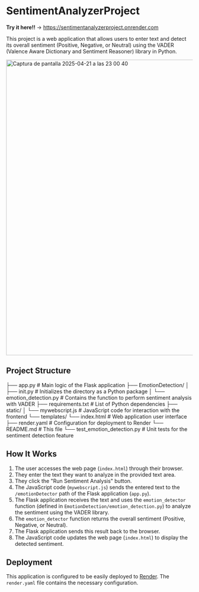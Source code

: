 # SentimentAnalyzerProject

**Try it here!!** -> https://sentimentanalyzerproject.onrender.com

This project is a web application that allows users to enter text and detect its overall sentiment (Positive, Negative, or Neutral) using the VADER (Valence Aware Dictionary and Sentiment Reasoner) library in Python.

<img width="799" alt="Captura de pantalla 2025-04-21 a las 23 00 40" src="https://github.com/user-attachments/assets/b2fa5346-d9e6-4549-806e-1fad97cbf7f7" />

## Project Structure

├── app.py # Main logic of the Flask application
├── EmotionDetection/
│ ├── init.py # Initializes the directory as a Python package
│ └── emotion_detection.py # Contains the function to perform sentiment analysis with VADER
├── requirements.txt # List of Python dependencies
├── static/
│ └── mywebscript.js # JavaScript code for interaction with the frontend
└── templates/
└── index.html # Web application user interface
├── render.yaml # Configuration for deployment to Render
└── README.md # This file
└── test_emotion_detection.py # Unit tests for the sentiment detection feature

## How It Works

1. The user accesses the web page (`index.html`) through their browser.
2. They enter the text they want to analyze in the provided text area.
3. They click the "Run Sentiment Analysis" button.
4. The JavaScript code (`mywebscript.js`) sends the entered text to the `/emotionDetector` path of the Flask application (`app.py`).
5. The Flask application receives the text and uses the `emotion_detector` function (defined in `EmotionDetection/emotion_detection.py`) to analyze the sentiment using the VADER library.
6. The `emotion_detector` function returns the overall sentiment (Positive, Negative, or Neutral).
7. The Flask application sends this result back to the browser.
8. The JavaScript code updates the web page (`index.html`) to display the detected sentiment.

## Deployment

This application is configured to be easily deployed to [Render](https://render.com/). The `render.yaml` file contains the necessary configuration.
